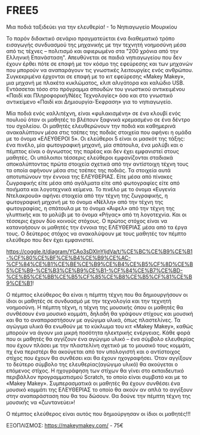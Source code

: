 # FREE5 
Μια ποδιά ταξιδεύει για την ελευθερία! - 1ο Νηπιαγωγείο Μουρικίου

Το παρόν διδακτικό σενάριο πραγματεύεται ένα διαθεματικό τρόπο εισαγωγής συνδυασμού της μηχανικής με την τεχνητή νοημοσύνη μέσα από τις τέχνες – πολιτισμό και αφιερωμένο στα "200 χρόνια από την Ελληνική Επανάσταση". Απευθύνεται σε παιδιά νηπιαγωγείου που δεν έχουν έρθει πότε σε επαφή με τον κόσμο της εφεύρεσης και των μηχανών που μπορούν να αναπαράγουν τις γνωστικές λειτουργίες ενός ανθρώπου. Συγκεκριμένα έρχονται σε επαφή με το κιτ εφεύρεσης «Makey Makey», μια μηχανή με πλακέτα κυκλώματος, κλιπ αλιγάτορα και καλώδιο USB. Εντάσσεται τόσο στο πρόγραμμα σπουδών του γνωστικού αντικειμένου «Παιδί και Πληροφορική/Νέες Τεχνολογίες» όσο και στο γνωστικό αντικείμενο «Παιδί και Δημιουργία-Έκφραση» για το νηπιαγωγείο. 

Μία ποδιά ενός καλλιτέχνη, είναι «φυλακισμένη» σε ένα κλουβί ενός πουλιού όταν οι μαθητές το βλέπουν ξαφνικά κρεμασμένο σε ένα δέντρο του σχολείου. Οι μαθητές ελευθερώνουν την ποδιά και καθημερινά ανακαλύπτουν μέσα στις τσέπες της ποδιάς στοιχεία που αφήνει η ομάδα με το όνομα «ΕΛΕΥΘΕΡΟΙ 5». Οι ελεύθεροι 5 είναι οι μασκότ της τάξης: ένα πινέλο, μία φωτογραφική μηχανή, μία σπάτουλα, ένα μολύβι και ο πέμπτος είναι ο άγνωστος της παρέας και δεν έχει εμφανιστεί στους μαθητές. Οι υπόλοιποι τέσσερις ελεύθεροι εμφανίζονται σταδιακά αποκαλύπτοντας πρώτα στοιχεία σχετικά από την αντίστοιχη τέχνη τους τα οποία αφήνουν μέσα στις τσέπες της ποδιάς. Τα στοιχεία αυτά αποτυπώνουν την έννοια της ΕΛΕΥΘΕΡΙΑΣ. Είτε μέσα από πίνακες ζωγραφικής είτε μέσα από αγάλματα είτε από φωτογραφίες είτε από ποιήματα και λογοτεχνικά κείμενα. Το πινέλο με το όνομα «Ευγενία Ντελακρουά» αφήνει στοιχεία από την τέχνη της ζωγραφικής, η φωτογραφική μηχανή με το όνομα «Νέλλη» από την τέχνη της φωτογραφίας, η σπάτουλα με το όνομα «Άιφελ» από την τέχνη της γλυπτικής και το μολύβι με το όνομα «Ρήγας» από τη λογοτεχνία. Και οι τέσσερις έχουν δύο κοινούς στόχους. Ο πρώτος στόχος είναι να κατανοήσουν οι μαθητές την έννοια της ΕΛΕΥΘΕΡΙΑΣ μέσα από τα έργα τους. Ο δεύτερος στόχος να ανακαλύψουν με τους μαθητές τον πέμπτο ελεύθερο που δεν έχει εμφανιστεί.

https://coggle.it/diagram/YCAo3sDXInYIjdVa/t/%CE%BC%CE%B9%CE%B1-%CF%80%CE%BF%CE%B4%CE%B9%CE%AC-%CF%84%CE%B1%CE%BE%CE%B9%CE%B4%CE%B5%CF%8D%CE%B5%CE%B9-%CE%B3%CE%B9%CE%B1-%CF%84%CE%B7%CE%BD-%CE%B5%CE%BB%CE%B5%CF%85%CE%B8%CE%B5%CF%81%CE%B9%CE%B1!

 Ο πέμπτος ελεύθερος θα είναι η πέμπτη τέχνη που θα δημιουργήσουν οι ίδιοι οι μαθητές σε συνδυασμό με την τεχνολογία και την τεχνητή νοημοσύνη. Η πέμπτη τέχνη, η τέχνη της μουσικής όπου οι μαθητές θα συνθέσουν ένα μουσικό κομμάτι, δηλαδή θα γράψουν στίχους και μουσική και θα το αναπαραστήσουν με αγώγιμα υλικά, όπως πλαστελίνες. Τα αγώγιμα υλικά θα ενωθούν με το κύκλωμα του κιτ «Makey Makey», καθώς μπορούν να άγουν μια μικρή ποσότητα ηλεκτρικής ενέργειας. Κάθε φορά που οι μαθητές θα αγγίζουν ένα αγώγιμο υλικό – ένα σύμβολο ελευθερίας που έχουν πλάσει με την πλαστελίνη σχετικό με το μουσικό τους κομμάτι, πχ ένα περιστέρι θα ακούγεται από τον υπολογιστή και ο αντίστοιχος στίχος που έχουν θα συνθέσει και θα έχουν ηχογραφήσει. Όταν αγγίξουν το δεύτερο σύμβολο της ελευθερίας(αγώγιμο υλικό) θα ακούγεται ο επόμενος στίχος. Η ηχογράφηση των στίχων θα γίνει στο εκπαιδευτικό περιβάλλον προγραμματισμού Scratch, το οποίο είναι συμβατό και με το «Makey Makey». Συμπερασματικά οι μαθητές θα έχουν συνθέσει ένα μουσικό κομμάτι της ΕΛΕΥΘΕΡΙΑΣ το οποίο θα ακούν αν απλά το αγγίξουν στην αναπαράσταση που θα του δώσουν. Θα δούνε την πέμπτη τέχνη της μουσικής να «ζωντανεύει»!
 
Ο πέμπτος ελεύθερος είναι αυτός που δημιούργησαν οι ίδιοι οι μαθητές!!!

ΕΞΟΠΛΙΣΜΟΣ:
https://makeymakey.com/ - 75€
